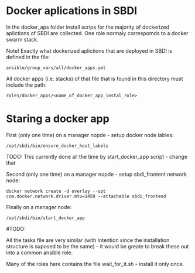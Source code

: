 # Docker aplications in SBDI

In the docker_aps folder install scrips for the majority of dockerized aplictions of SBDI are collected.
One role normaly correspomds to a docker swarm stack.

Note! Exactly what dockerized aplictions that are deployed in SBDI is defined in the file:

```
ansible/group_vars/all/docker_apps.yml
```

All docker apps (i.e. stacks) of that file that is found in this directory must include the path:

```
roles/docker_apps/<name_of_docker_app_instal_role>
```

# Staring a docker app



First (only one time) on a manager nopde - setup docker node lables:
```
/opt/sbdi/bin/ensure_docker_host_labels
```
TODO: This currently done all the time by start_docker_app script - change that

Second (only one time) on a manager nopde - setup sbdi_frontent network node:
```
docker network create -d overlay --opt com.docker.network.driver.mtu=1450 --attachable sbdi_frontend
```

Finally on a manager node:
```
/opt/sbdi/bin/start_docker_app
```




#TODO:

All the tasks file are very similar (with intention since the installation structure is suposed to be the same) - it would be greate to break these out into a common ansible role.

Many of the roles here contains the file wait_for_it.sh - install it only once.

